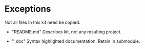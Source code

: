 # Exceptions

Not all files in this kit need be copied.

* "README.md"
	Describes kit, not any resulting project.

* "_doc"
	Syntax highlighted documentation. Retain in submodule.



